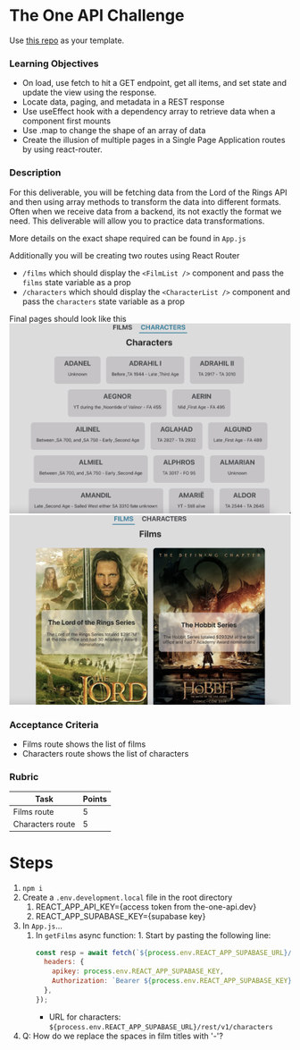 # The One API Challenge

Use [this repo](https://github.com/alchemycodelab/react-lotr-munging) as your template.

### Learning Objectives

- On load, use fetch to hit a GET endpoint, get all items, and set state and update the view using the response.
- Locate data, paging, and metadata in a REST response
- Use useEffect hook with a dependency array to retrieve data when a component first mounts
- Use .map to change the shape of an array of data
- Create the illusion of multiple pages in a Single Page Application routes by using react-router.

### Description

For this deliverable, you will be fetching data from the Lord of the Rings API and then using array methods to transform the data into different formats. Often when we receive data from a backend, its not exactly the format we need. This deliverable will allow you to practice data transformations.

More details on the exact shape required can be found in `App.js`

Additionally you will be creating two routes using React Router

- `/films` which should display the `<FilmList />` component and pass the `films` state variable as a prop
- `/characters` which should display the `<CharacterList />` component and pass the `characters` state variable as a prop

Final pages should look like this
![](characters-screenshot.png)
![](films-screenshot.png)

### Acceptance Criteria

- Films route shows the list of films
- Characters route shows the list of characters

### Rubric

| Task             | Points |
| ---------------- | ------ |
| Films route      | 5      |
| Characters route | 5      |

# Steps

1. `npm i`
1. Create a `.env.development.local` file in the root directory
   1. REACT_APP_API_KEY={access token from the-one-api.dev}
   1. REACT_APP_SUPABASE_KEY={supabase key}
1. In `App.js`...
   1. In `getFilms` async function: 1. Start by pasting the following line:
      ```js
      const resp = await fetch(`${process.env.REACT_APP_SUPABASE_URL}/rest/v1/films)`, {
        headers: {
          apikey: process.env.REACT_APP_SUPABASE_KEY,
          Authorization: `Bearer ${process.env.REACT_APP_SUPABASE_KEY}`,
        },
      });
      ```
      - URL for characters: `${process.env.REACT_APP_SUPABASE_URL}/rest/v1/characters`
1. Q: How do we replace the spaces in film titles with '-'?
